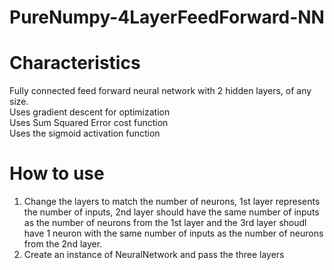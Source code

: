 # PureNumpy-4LayerFeedForward-NN  

# Characteristics

  Fully connected feed forward neural network with 2 hidden layers, of any size.  
  Uses gradient descent for optimization  
  Uses Sum Squared Error cost function  
  Uses the sigmoid activation function  
# How to use

1. Change the layers to match the number of neurons, 1st layer represents the number of inputs, 2nd layer should have the same number of inputs as the number of neurons from the 1st layer and the 3rd layer shoudl have 1 neuron with the same number of inputs as the number of neurons from the 2nd layer.   
2. Create an instance of NeuralNetwork and pass the three layers  

  
